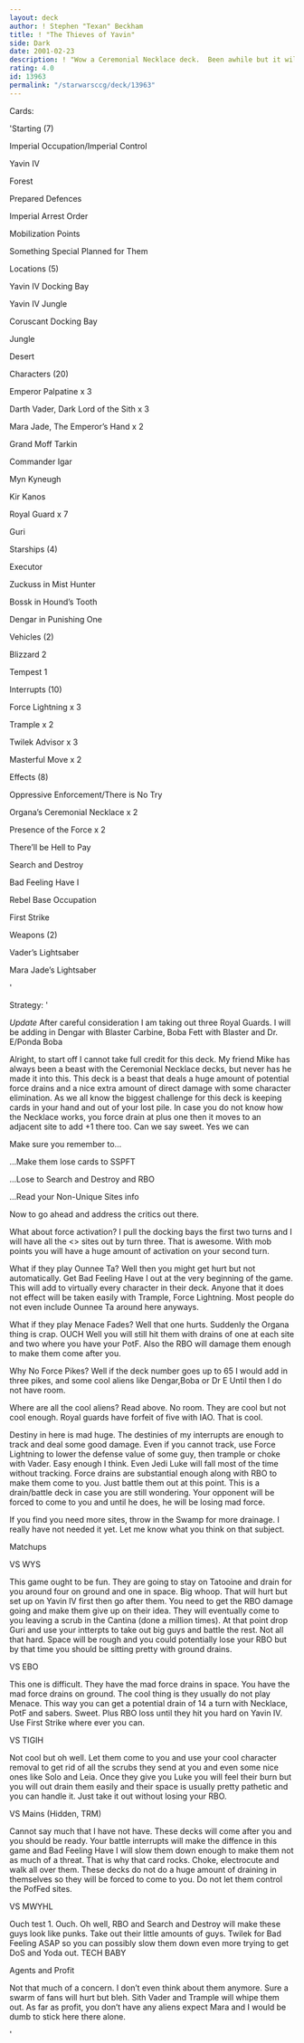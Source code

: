 ```yaml
---
layout: deck
author: ! Stephen "Texan" Beckham
title: ! "The Thieves of Yavin"
side: Dark
date: 2001-02-23
description: ! "Wow a Ceremonial Necklace deck.  Been awhile but it will see some play again.  Gone undefeated in playtesting."
rating: 4.0
id: 13963
permalink: "/starwarsccg/deck/13963"
---
```

Cards: 

'Starting (7)

Imperial Occupation/Imperial Control

Yavin IV

Forest

Prepared Defences

Imperial Arrest Order

Mobilization Points

Something Special Planned for Them


Locations (5)

Yavin IV Docking Bay

Yavin IV Jungle

Coruscant Docking Bay

Jungle

Desert


Characters (20)

Emperor Palpatine x 3

Darth Vader, Dark Lord of the Sith x 3

Mara Jade, The Emperor&#8217;s Hand x 2

Grand Moff Tarkin

Commander Igar

Myn Kyneugh

Kir Kanos

Royal Guard x 7

Guri


Starships (4)

Executor

Zuckuss in Mist Hunter

Bossk in Hound&#8217;s Tooth

Dengar in Punishing One


Vehicles (2)

Blizzard 2

Tempest 1


Interrupts (10)

Force Lightning x 3

Trample x 2

Twilek Advisor x 3

Masterful Move x 2


Effects (8)

Oppressive Enforcement/There is No Try

Organa&#8217;s Ceremonial Necklace x 2

Presence of the Force x 2

There&#8217;ll be Hell to Pay

Search and Destroy

Bad Feeling Have I

Rebel Base Occupation

First Strike


Weapons (2)

Vader&#8217;s Lightsaber

Mara Jade&#8217;s Lightsaber

'

Strategy: '

*Update*  After careful consideration I am taking out three Royal Guards.  I will be adding in Dengar with Blaster Carbine, Boba Fett with Blaster and Dr. E/Ponda Boba


Alright, to start off I cannot take full credit for this deck.  My friend Mike has always been a beast with the Ceremonial Necklace decks, but never has he made it into this.  This deck is a beast that deals a huge amount of potential force drains and a nice extra amount of direct damage with some character elimination.  As we all know the biggest challenge for this deck is keeping cards in your hand and out of your lost pile.  In case you do not know how the Necklace works, you force drain at plus one then it moves to an adjacent site to add +1 there too.  Can we say sweet.  Yes we can


Make sure you remember to…

…Make them lose cards to SSPFT

…Lose to Search and Destroy and RBO

…Read your Non-Unique Sites info


Now to go ahead and address the critics out there.  

What about force activation?  I pull the docking bays the first two turns and I will have all the <> sites out by turn three.  That is awesome.  With mob points you will have a huge amount of activation on your second turn.  

What if they play Ounnee Ta?  Well then you might get hurt but not automatically.  Get Bad Feeling Have I out at the very beginning of the game.  This will add to virtually every character in their deck.  Anyone that it does not effect will be taken easily with Trample, Force Lightning.  Most people do not even include Ounnee Ta around here anyways.

What if they play Menace Fades?  Well that one hurts.  Suddenly the Organa thing is crap.  OUCH  Well you will still hit them with drains of one at each site and two where you have your PotF.  Also the RBO will damage them enough to make them come after you.

Why No Force Pikes?  Well if the deck number goes up to 65 I would add in three pikes, and some cool aliens like Dengar,Boba or Dr E  Until then I do not have room.

Where are all the cool aliens?  Read above.  No room.  They are cool but not cool enough.  Royal guards have forfeit of five with IAO.  That is cool.


Destiny in here is mad huge.  The destinies of my interrupts are enough to track and deal some good damage.  Even if you cannot track, use Force Lightning to lower the defense value of some guy, then trample or choke with Vader.  Easy enough I think.  Even Jedi Luke will fall most of the time without tracking.  Force drains are substantial enough along with RBO to make them come to you.  Just battle them out at this point.  This is a drain/battle deck in case you are still wondering.  Your opponent will be forced to come to you and until he does, he will be losing mad force.


If you find you need more sites, throw in the Swamp for more drainage.  I really have not needed it yet.  Let me know what you think on that subject.


Matchups

VS WYS

This game ought to be fun.  They are going to stay on Tatooine and drain for you around four on ground and one in space.  Big whoop.  That will hurt but set up on Yavin IV first then go after them.  You need to get the RBO damage going and make them give up on their idea.  They will eventually come to you leaving a scrub in the Cantina (done a million times).  At that point drop Guri and use your intterpts to take out big guys and battle the rest.  Not all that hard.  Space will be rough and you could potentially lose your RBO but by that time you should be sitting pretty with ground drains.

VS EBO

This one is difficult.  They have the mad force drains in space.  You have the mad force drains on ground.  The cool thing is they usually do not play Menace.  This way you can get a potential drain of 14 a turn with Necklace, PotF and sabers.  Sweet.  Plus RBO loss until they hit you hard on Yavin IV.  Use First Strike where ever you can.

VS TIGIH

Not cool but oh well.  Let them come to you and use your cool character removal to get rid of all the scrubs they send at you and even some nice ones like Solo and Leia.  Once they give you Luke you will feel their burn but you will out drain them easily and their space is usually pretty pathetic and you can handle it.  Just take it out without losing your RBO.

VS Mains (Hidden, TRM)

Cannot say much that I have not have.  These decks will come after you and you should be ready.  Your battle interrupts will make the diffence in this game and Bad Feeling Have I will slow them down enough to make them not as much of a threat.  That is why that card rocks.  Choke, electrocute and walk all over them.  These decks do not do a huge amount of draining in themselves so they will be forced to come to you.  Do not let them control the PofFed sites.

VS MWYHL

Ouch test 1.  Ouch.  Oh well, RBO and Search and Destroy will make these guys look like punks.  Take out their little amounts of guys.  Twilek for Bad Feeling ASAP so you can possibly slow them down even more trying to get DoS and Yoda out.  TECH BABY

Agents and Profit

Not that much of a concern.  I don’t even think about them anymore.  Sure a swarm of fans will hurt but bleh.  Sith Vader and Trample will whipe them out.  As far as profit, you don’t have any aliens expect Mara and I would be dumb to stick here there alone.

'
